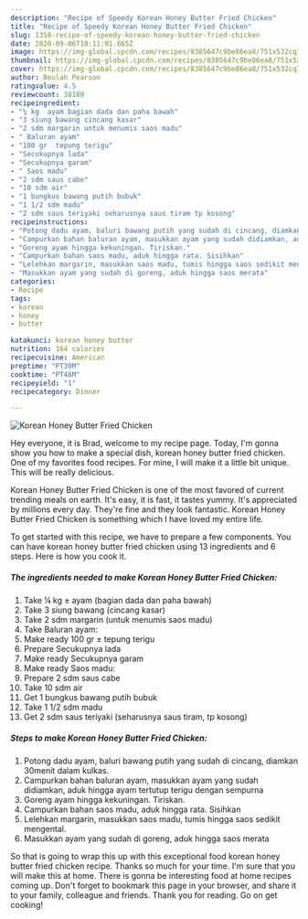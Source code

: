 ```yaml
---
description: "Recipe of Speedy Korean Honey Butter Fried Chicken"
title: "Recipe of Speedy Korean Honey Butter Fried Chicken"
slug: 1358-recipe-of-speedy-korean-honey-butter-fried-chicken
date: 2020-09-06T10:11:01.865Z
image: https://img-global.cpcdn.com/recipes/8385647c9be86ea8/751x532cq70/korean-honey-butter-fried-chicken-foto-resep-utama.jpg
thumbnail: https://img-global.cpcdn.com/recipes/8385647c9be86ea8/751x532cq70/korean-honey-butter-fried-chicken-foto-resep-utama.jpg
cover: https://img-global.cpcdn.com/recipes/8385647c9be86ea8/751x532cq70/korean-honey-butter-fried-chicken-foto-resep-utama.jpg
author: Beulah Pearson
ratingvalue: 4.5
reviewcount: 38180
recipeingredient:
- "¼ kg  ayam bagian dada dan paha bawah"
- "3 siung bawang cincang kasar"
- "2 sdm margarin untuk menumis saos madu"
- " Baluran ayam"
- "100 gr  tepung terigu"
- "Secukupnya lada"
- "Secukupnya garam"
- " Saos madu"
- "2 sdm saus cabe"
- "10 sdm air"
- "1 bungkus bawang putih bubuk"
- "1 1/2 sdm madu"
- "2 sdm saus teriyaki seharusnya saus tiram tp kosong"
recipeinstructions:
- "Potong dadu ayam, baluri bawang putih yang sudah di cincang, diamkan 30menit dalam kulkas."
- "Campurkan bahan baluran ayam, masukkan ayam yang sudah didiamkan, aduk hingga ayam tertutup terigu dengan sempurna"
- "Goreng ayam hingga kekuningan. Tiriskan."
- "Campurkan bahan saos madu, aduk hingga rata. Sisihkan"
- "Lelehkan margarin, masukkan saos madu, tumis hingga saos sedikit mengental."
- "Masukkan ayam yang sudah di goreng, aduk hingga saos merata"
categories:
- Recipe
tags:
- korean
- honey
- butter

katakunci: korean honey butter 
nutrition: 164 calories
recipecuisine: American
preptime: "PT30M"
cooktime: "PT48M"
recipeyield: "1"
recipecategory: Dinner

---
```



![Korean Honey Butter Fried Chicken](https://img-global.cpcdn.com/recipes/8385647c9be86ea8/751x532cq70/korean-honey-butter-fried-chicken-foto-resep-utama.jpg)

Hey everyone, it is Brad, welcome to my recipe page. Today, I'm gonna show you how to make a special dish, korean honey butter fried chicken. One of my favorites food recipes. For mine, I will make it a little bit unique. This will be really delicious.



Korean Honey Butter Fried Chicken is one of the most favored of current trending meals on earth. It's easy, it is fast, it tastes yummy. It's appreciated by millions every day. They're fine and they look fantastic. Korean Honey Butter Fried Chicken is something which I have loved my entire life.


To get started with this recipe, we have to prepare a few components. You can have korean honey butter fried chicken using 13 ingredients and 6 steps. Here is how you cook it.

<!--inarticleads1-->

##### The ingredients needed to make Korean Honey Butter Fried Chicken:

1. Take ¼ kg ± ayam (bagian dada dan paha bawah)
1. Take 3 siung bawang (cincang kasar)
1. Take 2 sdm margarin (untuk menumis saos madu)
1. Take  Baluran ayam:
1. Make ready 100 gr ± tepung terigu
1. Prepare Secukupnya lada
1. Make ready Secukupnya garam
1. Make ready  Saos madu:
1. Prepare 2 sdm saus cabe
1. Take 10 sdm air
1. Get 1 bungkus bawang putih bubuk
1. Take 1 1/2 sdm madu
1. Get 2 sdm saus teriyaki (seharusnya saus tiram, tp kosong)




<!--inarticleads2-->

##### Steps to make Korean Honey Butter Fried Chicken:

1. Potong dadu ayam, baluri bawang putih yang sudah di cincang, diamkan 30menit dalam kulkas.
1. Campurkan bahan baluran ayam, masukkan ayam yang sudah didiamkan, aduk hingga ayam tertutup terigu dengan sempurna
1. Goreng ayam hingga kekuningan. Tiriskan.
1. Campurkan bahan saos madu, aduk hingga rata. Sisihkan
1. Lelehkan margarin, masukkan saos madu, tumis hingga saos sedikit mengental.
1. Masukkan ayam yang sudah di goreng, aduk hingga saos merata




So that is going to wrap this up with this exceptional food korean honey butter fried chicken recipe. Thanks so much for your time. I'm sure that you will make this at home. There is gonna be interesting food at home recipes coming up. Don't forget to bookmark this page in your browser, and share it to your family, colleague and friends. Thank you for reading. Go on get cooking!
